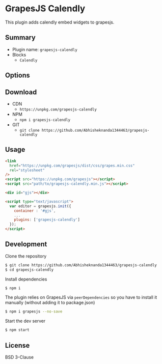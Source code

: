 # GrapesJS Calendly

This plugin adds calendly embed widgets to grapesjs.

## Summary

- Plugin name: `grapesjs-calendly`
- Blocks
  - `Calendly`

## Options

## Download

- CDN
  - `https://unpkg.com/grapesjs-calendly`
- NPM
  - `npm i grapesjs-calendly`
- GIT
  - `git clone https://github.com/Abhisheknanda1344463/grapesjs-calendly`

## Usage

```html
<link
  href="https://unpkg.com/grapesjs/dist/css/grapes.min.css"
  rel="stylesheet"
/>
<script src="https://unpkg.com/grapesjs"></script>
<script src="path/to/grapesjs-calendly.min.js"></script>

<div id="gjs"></div>

<script type="text/javascript">
  var editor = grapesjs.init({
    container : '#gjs',
    ...
    plugins: ['grapesjs-calendly']
  });
</script>
```

## Development

Clone the repository

```sh
$ git clone https://github.com/Abhisheknanda1344463/grapesjs-calendly
$ cd grapesjs-calendly
```

Install dependencies

```sh
$ npm i
```

The plugin relies on GrapesJS via `peerDependencies` so you have to install it manually (without adding it to package.json)

```sh
$ npm i grapesjs --no-save
```

Start the dev server

```sh
$ npm start
```

## License

BSD 3-Clause
